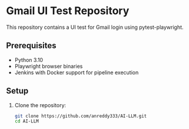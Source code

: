 # Gmail UI Test Repository

This repository contains a UI test for Gmail login using pytest-playwright.

## Prerequisites
- Python 3.10
- Playwright browser binaries
- Jenkins with Docker support for pipeline execution

## Setup
1. Clone the repository:
   ```bash
   git clone https://github.com/anreddy333/AI-LLM.git
   cd AI-LLM
